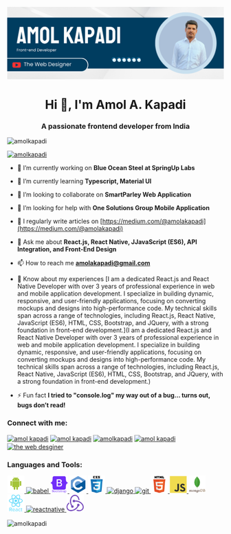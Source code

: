 ![logo](https://github.com/amolkapadi/amolkapadi/blob/main/Amol%20Kapadi%20github%20wallpaper.png)
<h1 align="center">Hi 👋, I'm Amol A. Kapadi</h1>
<h3 align="center">A passionate frontend developer from India</h3>

<p align="left"> <img src="https://komarev.com/ghpvc/?username=amolkapadi&label=Profile%20views&color=0e75b6&style=flat" alt="amolkapadi" /> </p>

<p align="left"> <a href="https://github.com/ryo-ma/github-profile-trophy"><img src="https://github-profile-trophy.vercel.app/?username=amolkapadi" alt="amolkapadi" /></a> </p>

- 🔭 I’m currently working on **Blue Ocean Steel at SpringUp Labs**

- 🌱 I’m currently learning **Typescript, Material UI**

- 👯 I’m looking to collaborate on **SmartParley Web Application**

- 🤝 I’m looking for help with **One Solutions Group Mobile Application**

- 📝 I regularly write articles on [https://medium.com/@amolakapadi](https://medium.com/@amolakapadi)

- 💬 Ask me about **React.js, React Native, JJavaScript (ES6), API Integration, and Front-End Design**

- 📫 How to reach me **amolakapadi@gmail.com**

- 📄 Know about my experiences [I am a dedicated React.js and React Native Developer with over 3 years of professional experience in web and mobile application development. I specialize in building dynamic, responsive, and user-friendly applications, focusing on converting mockups and designs into high-performance code. My technical skills span across a range of technologies, including React.js, React Native, JavaScript (ES6), HTML, CSS, Bootstrap, and JQuery, with a strong foundation in front-end development.](I am a dedicated React.js and React Native Developer with over 3 years of professional experience in web and mobile application development. I specialize in building dynamic, responsive, and user-friendly applications, focusing on converting mockups and designs into high-performance code. My technical skills span across a range of technologies, including React.js, React Native, JavaScript (ES6), HTML, CSS, Bootstrap, and JQuery, with a strong foundation in front-end development.)

- ⚡ Fun fact **I tried to "console.log" my way out of a bug... turns out, bugs don’t read!**

<h3 align="left">Connect with me:</h3>
<p align="left">
<a href="https://linkedin.com/in/amol kapadi" target="blank"><img align="center" src="https://raw.githubusercontent.com/rahuldkjain/github-profile-readme-generator/master/src/images/icons/Social/linked-in-alt.svg" alt="amol kapadi" height="30" width="40" /></a>
<a href="https://www.facebook.com/amol.kapadi.12/" target="blank"><img align="center" src="https://raw.githubusercontent.com/rahuldkjain/github-profile-readme-generator/master/src/images/icons/Social/facebook.svg" alt="amol kapadi" height="30" width="40" /></a>
<a href="https://instagram.com/amolkapadi" target="blank"><img align="center" src="https://raw.githubusercontent.com/rahuldkjain/github-profile-readme-generator/master/src/images/icons/Social/instagram.svg" alt="amolkapadi" height="30" width="40" /></a>
<a href="https://medium.com/amol kapadi" target="blank"><img align="center" src="https://raw.githubusercontent.com/rahuldkjain/github-profile-readme-generator/master/src/images/icons/Social/medium.svg" alt="amol kapadi" height="30" width="40" /></a>
<a href="https://www.youtube.com/@thewebdesigner" target="blank"><img align="center" src="https://raw.githubusercontent.com/rahuldkjain/github-profile-readme-generator/master/src/images/icons/Social/youtube.svg" alt="the web desginer" height="30" width="40" /></a>
</p>

<h3 align="left">Languages and Tools:</h3>
<p align="left"> <a href="https://developer.android.com" target="_blank" rel="noreferrer"> <img src="https://raw.githubusercontent.com/devicons/devicon/master/icons/android/android-original-wordmark.svg" alt="android" width="40" height="40"/> </a> <a href="https://babeljs.io/" target="_blank" rel="noreferrer"> <img src="https://www.vectorlogo.zone/logos/babeljs/babeljs-icon.svg" alt="babel" width="40" height="40"/> </a> <a href="https://getbootstrap.com" target="_blank" rel="noreferrer"> <img src="https://raw.githubusercontent.com/devicons/devicon/master/icons/bootstrap/bootstrap-plain-wordmark.svg" alt="bootstrap" width="40" height="40"/> </a> <a href="https://www.cprogramming.com/" target="_blank" rel="noreferrer"> <img src="https://raw.githubusercontent.com/devicons/devicon/master/icons/c/c-original.svg" alt="c" width="40" height="40"/> </a> <a href="https://www.w3schools.com/css/" target="_blank" rel="noreferrer"> <img src="https://raw.githubusercontent.com/devicons/devicon/master/icons/css3/css3-original-wordmark.svg" alt="css3" width="40" height="40"/> </a> <a href="https://www.djangoproject.com/" target="_blank" rel="noreferrer"> <img src="https://cdn.worldvectorlogo.com/logos/django.svg" alt="django" width="40" height="40"/> </a> <a href="https://git-scm.com/" target="_blank" rel="noreferrer"> <img src="https://www.vectorlogo.zone/logos/git-scm/git-scm-icon.svg" alt="git" width="40" height="40"/> </a> <a href="https://www.w3.org/html/" target="_blank" rel="noreferrer"> <img src="https://raw.githubusercontent.com/devicons/devicon/master/icons/html5/html5-original-wordmark.svg" alt="html5" width="40" height="40"/> </a> <a href="https://developer.mozilla.org/en-US/docs/Web/JavaScript" target="_blank" rel="noreferrer"> <img src="https://raw.githubusercontent.com/devicons/devicon/master/icons/javascript/javascript-original.svg" alt="javascript" width="40" height="40"/> </a> <a href="https://www.mongodb.com/" target="_blank" rel="noreferrer"> <img src="https://raw.githubusercontent.com/devicons/devicon/master/icons/mongodb/mongodb-original-wordmark.svg" alt="mongodb" width="40" height="40"/> </a> <a href="https://reactjs.org/" target="_blank" rel="noreferrer"> <img src="https://raw.githubusercontent.com/devicons/devicon/master/icons/react/react-original-wordmark.svg" alt="react" width="40" height="40"/> </a> <a href="https://reactnative.dev/" target="_blank" rel="noreferrer"> <img src="https://reactnative.dev/img/header_logo.svg" alt="reactnative" width="40" height="40"/> </a> <a href="https://redux.js.org" target="_blank" rel="noreferrer"> <img src="https://raw.githubusercontent.com/devicons/devicon/master/icons/redux/redux-original.svg" alt="redux" width="40" height="40"/> </a> </p>

<p><img align="center" src="https://github-readme-stats.vercel.app/api/top-langs?username=amolkapadi&show_icons=true&locale=en&layout=compact" alt="amolkapadi" /></p>
